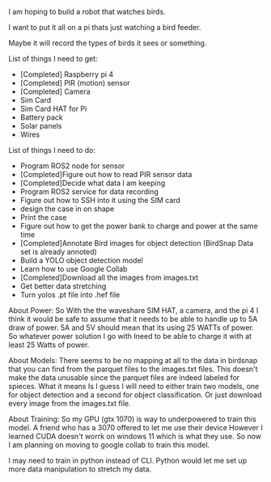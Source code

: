 I am hoping to build a robot that watches birds.

I want to put it all on a pi thats just watching a bird feeder.

Maybe it will record the types of birds it sees or something.


List of things I need to get:
- [Completed] Raspberry pi 4
- [Completed] PIR (motion) sensor
- [Completed] Camera
- Sim Card
- Sim Card HAT for Pi
- Battery pack
- Solar panels
- Wires

List of things I need to do:
- Program ROS2 node for sensor
- [Completed]Figure out how to read PIR sensor data
- [Completed]Decide what data I am keeping
- Program ROS2 service for data recording
- Figure out how to SSH into it using the SIM card
- design the case in on shape
- Print the case
- Figure out how to get the power bank to charge and power at the same time
- [Completed]Annotate Bird images for object detection (BirdSnap Data set is already annoted)
- Build a YOLO object detection model
- Learn how to use Google Collab
- [Completed]Download all the images from images.txt
- Get better data stretching
- Turn yolos .pt file into .hef file


About Power:
So With the the waveshare SIM HAT, a camera, and the pi 4 I think it would be safe to assume that it needs to be able to handle
up to 5A draw of power. 5A and 5V should mean that its using 25 WATTs of power. So whatever power solution I go with Ineed to be
able to charge it with at least 25 Watts of power.

About Models:
There seems to be no mapping at all to the data in birdsnap that you can find from the parquet files to the images.txt files.
This doesn't make the data unusable since the parquet files are indeed labeled for spieces. What it means Is I guess I will need to
either train two models, one for object detection and a second for object classification. Or just download every image from the 
images.txt file.

About Training:
So my GPU (gtx 1070) is way to underpowered to train this model. A friend who has a 3070 offered to let me use their device
However I learned CUDA doesn't worrk on windows 11 which is what they use. So now I am planning on moving to google collab
to train this model.

I may need to train in python instead of CLI. Python would let me set up more data manipulation to stretch my data.
